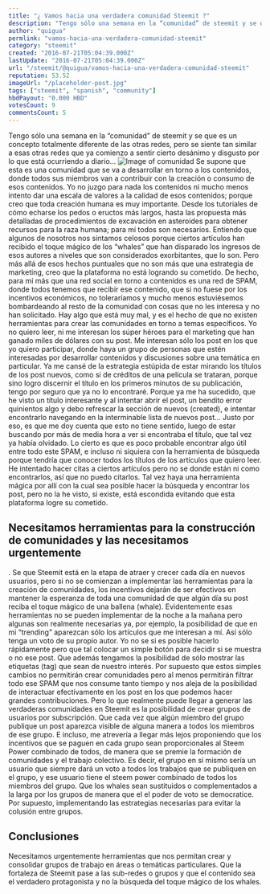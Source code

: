 ```yaml
---
title: "¿ Vamos hacia una verdadera comunidad Steemit ?"
description: "Tengo sólo una semana en la “comunidad” de steemit y se que es un concepto totalmente diferente de las otras redes, pero se siente tan similar a esas ..."
author: "quigua"
permlink: "vamos-hacia-una-verdadera-comunidad-steemit"
category: "steemit"
created: "2016-07-21T05:04:39.000Z"
lastUpdate: "2016-07-21T05:04:39.000Z"
url: "/steemit/@quigua/vamos-hacia-una-verdadera-comunidad-steemit"
reputation: 53.52
imageUrl: "/placeholder-post.jpg"
tags: ["steemit", "spanish", "community"]
hbdPayout: "0.000 HBD"
votesCount: 9
commentsCount: 5
---
```


Tengo sólo una semana en la “comunidad” de steemit y se que es un concepto totalmente diferente de las otras redes, pero se siente tan similar a esas otras redes que ya comienzo a sentir cierto desánimo y disgusto por lo que está ocurriendo a diario…
![Image of comunidad](http://solar-fotovoltaico.com/images/comunidad.jpg)
Se supone que esta es una comunidad que se va a desarrollar en torno a los contenidos, donde todos sus miembros van a contribuir con la creación o consumo de esos contenidos. Yo no juzgo para nada los contenidos ni mucho menos intento dar una escala de valores a la calidad de esos contenidos; porque creo que toda creación humana es muy importante. Desde los tutoriales de cómo echarse los pedos o eructos más largos, hasta las propuesta más detalladas de procedimientos de excavación en asteroides para obtener recursos para la raza humana; para mí todos son necesarios. Entiendo que algunos de nosotros nos sintamos celosos porque ciertos artículos han recibido el toque mágico de los “whales” que han disparado los ingresos de esos autores a niveles que son considerados exorbitantes, que lo son. Pero más allá de esos hechos puntuales que no  son más que una estrategia de marketing, creo que la plataforma no está logrando su cometido. 
De hecho,  para mí más que una red social en torno a contenidos es una red de SPAM, donde todos tenemos que recibir ese contenido, que si no fuese por los incentivos económicos, no toleraríamos y mucho menos estuviésemos bombardeando al resto de la comunidad con cosas que no les interesa y no han solicitado. 
Hay algo que está muy mal, y es el hecho de que no existen herramientas para crear las comunidades en torno a temas específicos. Yo no quiero leer, ni me interesan los súper héroes para el marketing que han ganado miles de dólares con su post. Me interesan sólo los post en los que yo quiero participar, donde haya un grupo de personas que estén interesadas por desarrollar contenidos y discusiones sobre una temática en particular. Ya me cansé de la estrategia estúpida de estar mirando los títulos de los post nuevos, como si de créditos de una película se trataran, porque sino logro discernir el título en los primeros minutos de su publicación, tengo por seguro que ya no lo encontraré. Porque ya me ha sucedido, que he visto un título interesante y al intentar abrir el post, un bendito error quinientos algo y debo refrescar la sección de  nuevos (created), e intentar encontrarlo navegando en la interminable lista  de nuevos post…
Justo por eso, es que me doy cuenta que esto no tiene sentido, luego de estar buscando por más de media hora a ver si encontraba el título,  que tal vez ya había olvidado. Lo cierto es que es poco probable encontrar algo útil entre todo este SPAM, e incluso ni siquiera con la herramienta de búsqueda porque tendría que conocer todos los títulos de los artículos que quiero leer. He intentado hacer citas a ciertos artículos pero no se donde están ni como encontrarlos, así que no puedo citarlos. Tal vez haya una herramienta mágica por allí con la cual sea posible hacer la búsqueda y encontrar los post, pero no la he visto, si existe, está escondida evitando que esta plataforma logre su cometido.
<h2>Necesitamos herramientas para la construcción de comunidades y las necesitamos urgentemente</h2>. 
Se que Steemit está en la etapa de atraer y crecer cada día en nuevos usuarios, pero si no se comienzan a implementar las herramientas para la creación de comunidades, los incentivos dejarán de ser efectivos en mantener la esperanza de toda una comunidad de que algún día su post reciba el toque mágico de una ballena (whale). 
Evidentemente esas herramientas no se pueden implementar de la noche a la mañana pero algunas son realmente necesarias ya, por ejemplo, la posibilidad de que en mi “trending” aparezcan sólo los artículos que me interesan a mí. Así sólo tenga un voto de su propio autor. Yo no se si es posible hacerlo rápidamente pero que tal colocar un simple botón para decidir si se muestra o no ese post. Que además tengamos la posibilidad de sólo mostrar las etiquetas (tag) que sean de nuestro interés.
Por supuesto que estos simples cambios no permitirán crear comunidades pero al menos permitirán filtrar todo ese SPAM que nos consume tanto tiempo y nos aleja de la posibilidad de interactuar efectivamente en los post en los que podemos hacer grandes contribuciones.
Pero lo que realmente puede llegar a generar las verdaderas comunidades en Steemit es la posibilidad de crear grupos de usuarios por subscripción. Que cada vez que algún miembro del grupo publique un post aparezca visible de alguna manera a todos los miembros de ese grupo. E incluso, me atrevería a llegar más lejos proponiendo que los incentivos que se paguen en cada grupo sean proporcionales al Steem Power combinado de todos, de manera que se premie la formación de comunidades y el trabajo colectivo. Es decir, el grupo en sí mismo sería un usuario que siempre dará un voto a todos los trabajos que se publiquen en el grupo, y ese usuario tiene el steem power combinado de todos los miembros del grupo. Que los whales sean sustituidos o complementados a la larga por los grupos de manera que el el poder de voto se democratice. Por supuesto, implementando las estrategias necesarias para evitar la colusión entre grupos.

<h2>Conclusiones</h2>

Necesitamos urgentemente herramientas que nos permitan crear y consolidar grupos de trabajo en áreas o temáticas particulares. Que la fortaleza de Steemit pase a las sub-redes o grupos y que el contenido sea el verdadero protagonista y no la búsqueda del toque mágico de los whales.